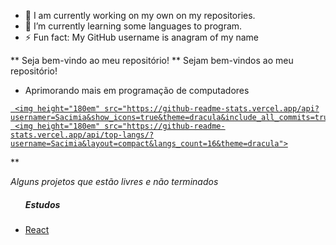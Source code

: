 - 🔭 I am currently working on my own on my repositories.
- 🌱 I’m currently learning some languages to program.
- ⚡ Fun fact: My GitHub username is anagram of my name

** Seja bem-vindo ao meu repositório!
** Sejam bem-vindos ao meu repositório!

- Aprimorando mais em programação de computadores


<div>
  <a href="https://github.com/Sacimia">

     <img height="180em" src="https://github-readme-stats.vercel.app/api?usernamer=Sacimia&show_icons=true&theme=dracula&include_all_commits=true&count_private=true">
     <img height="180em" src="https://github-readme-stats.vercel.app/api/top-langs/?username=Sacimia&layout=compact&langs_count=16&theme=dracula">
  </a>
</div>

**

*Alguns projetos que estão livres e não terminados*

<div>
   <div class="nav">
       <ul>
          <h5>Estudos</h5>
          <li>
            <a href="https://github.com/Sacimia/react-studies">React</a>
          </li>
       </ul>
   </div>
</div>
